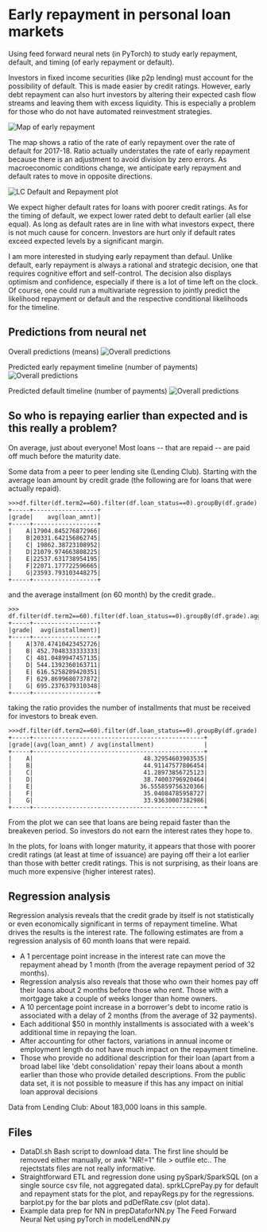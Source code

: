 # Early repayment in personal loan markets
Using feed forward neural nets (in PyTorch) to study early repayment, default, and timing (of early repayment or default).  

Investors in fixed income securities (like p2p lending) must account for the possibility of default. This is made easier by credit ratings. However, early debt repayment can also hurt investors by altering their expected cash flow streams and leaving them with excess liquidity. This is especially a problem for those who do not have automated reinvestment strategies.

![Map of early repayment](./LC2017to18.png)

The map shows a ratio of the rate of early repayment over the rate of default for 2017-18. Ratio actually understates the rate of early repayment because there is an adjustment to avoid division by zero errors. As macroeconomic conditions change, we anticipate early repayment and default rates to move in opposite directions.

![LC Default and Repayment plot](./subplotsNoError.png)

We expect higher default rates for loans with poorer credit ratings. As for the timing of default, we expect lower rated debt to default earlier (all else equal). As long as default rates are in line with what investors expect, there is not much cause for concern. Investors are hurt only if default rates exceed expected levels by a significant margin.

I am more interested in studying early repayment than defaul. Unlike default, early repayment is always a rational and strategic decision, one that requires cognitive effort and self-control. The decision also displays optimism and confidence, especially if there is a lot of time left on the clock. Of course, one could run a multivariate regression to jointly predict the likelihood repayment or default and the respective conditional likelihoods for the timeline.

## Predictions from neural net
Overall predictions (means)
![Overall predictions](predsNNOverall.png)

Predicted early repayment timeline (number of payments)
![Overall predictions](predsNNDensityERCond.png)

Predicted default timeline (number of payments)
![Overall predictions](predsNNDensityDefCond.png)

## So who is repaying earlier than expected and is this really a problem?

On average, just about everyone! Most loans -- that are repaid -- are paid off much before the maturity date.

Some data from a peer to peer lending site (Lending Club). Starting with the average loan amount by credit grade (the following are for loans that were actually repaid).


    >>>df.filter(df.term2==60).filter(df.loan_status==0).groupBy(df.grade).agg(F.mean(df.loan_amnt)).sort(df.grade).show()
    +-----+------------------+                                                      
    |grade|    avg(loan_amnt)|
    +-----+------------------+
    |    A|17904.845276872966|
    |    B|20331.642156862745|
    |    C| 19862.38723108952|
    |    D|21079.974663808225|
    |    E|22537.631738954195|
    |    F|22071.177722596665|
    |    G|23593.793103448275|
    +-----+------------------+

and the average installment (on 60 month) by the credit grade..


    >>> df.filter(df.term2==60).filter(df.loan_status==0).groupBy(df.grade).agg(F.mean(df.installment)).sort(df.grade).show()
    +-----+------------------+                                                      
    |grade|  avg(installment)|
    +-----+------------------+
    |    A|370.47410423452726|
    |    B| 452.7048333333333|
    |    C| 481.0489947457135|
    |    D| 544.1392360163711|
    |    E| 616.5258289420351|
    |    F| 629.8699680737872|
    |    G| 695.2376379310348|
    +-----+------------------+

taking the ratio provides the number of installments that must be received for investors to break even.


    >>>df.filter(df.term2==60).filter(df.loan_status==0).groupBy(df.grade).agg(F.mean(df.loan_amnt)/F.mean(df.installment)).sort(df.grade).show()
    +-----+------------------------------------------------+                        
    |grade|(avg(loan_amnt) / avg(installment)              |
    +-----+------------------------------------------------+
    |    A|                               48.32954603903535|
    |    B|                               44.91147577806454|
    |    C|                               41.28973856725123|
    |    D|                               38.74003796920464|
    |    E|                              36.555859756320366|
    |    F|                               35.04084785958727|
    |    G|                               33.93630007382986|
    +-----+------------------------------------------------+


From the plot we can see that loans are being repaid faster than the breakeven period. So investors do not earn the interest rates they hope to.


In the plots, for loans with longer maturity, it appears that those with poorer credit ratings (at least at time of issuance) are paying off their a lot earlier than those with better credit ratings. This is not surprising, as their loans are much more expensive (higher interest rates).


## Regression analysis

Regression analysis reveals that the credit grade by itself is not statistically or even economically significant in terms of repayment timeline. What drives the results is the interest rate. The following estimates are from a regression analysis of 60 month loans that were repaid.

* A 1 percentage point increase in the interest rate can move the repayment ahead by 1 month (from the average repayment period of 32 months). 
* Regression analysis also reveals that those who own their homes pay off their loans about 2 months before those who rent. Those with a mortgage take a couple of weeks longer than home owners.
* A 10 percentage point increase in a borrower's debt to income ratio is associated with a delay of 2 months (from the average of 32 payments).
* Each additional $50 in monthly installments is associated with a week's additional time in repaying the loan.
* After accounting for other factors, variations in annual income or employment length do not have much impact on the repayment timeline. 
* Those who provide no additional description for their loan (apart from a broad label like 'debt consolidation' repay their loans about a month earlier than those who provide detailed descriptions. From the public data set, it is not possible to measure if this has any impact on initial loan approval decisions

Data from Lending Club: About 183,000 loans in this sample.
## Files
* DataDl.sh Bash script to download data. The first line should be removed either manually, or awk "NR!=1" file > outfile etc.. The rejectstats files are not really informative.
* Straightforward ETL and regression done using pySpark/SparkSQL (on a single source csv file, not aggregated data). sprkLCprePay.py for default and repayment stats for the plot, and repayRegs.py for the regressions. barplot.py for the bar plots and pdDefRate.csv (plot data). 
* Example data prep for NN in prepDataforNN.py The Feed Forward Neural Net using pyTorch in modelLendNN.py
